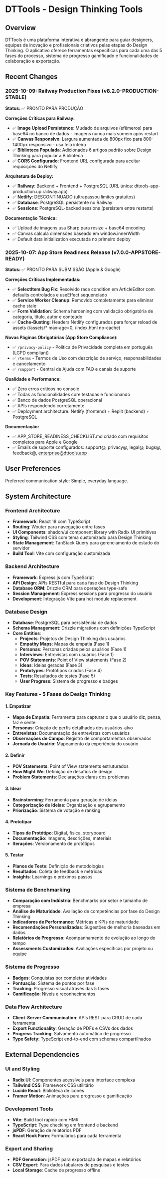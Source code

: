 # DTTools - Design Thinking Tools

## Overview

DTTools é uma plataforma interativa e abrangente para guiar designers, equipes de inovação e profissionais criativos pelas etapas do Design Thinking. O aplicativo oferece ferramentas específicas para cada uma das 5 fases do processo, sistema de progresso gamificado e funcionalidades de colaboração e exportação.

## Recent Changes

### 2025-10-09: Railway Production Fixes (v8.2.0-PRODUCTION-STABLE)
**Status:** ✅ PRONTO PARA PRODUÇÃO

**Correções Críticas para Railway:**
- ✅ **Image Upload Persistence**: Mudado de arquivos (efêmeros) para base64 no banco de dados - imagens nunca mais somem após restart
- ✅ **Canvas Responsivo**: Largura aumentada de 800px fixo para 800-1400px responsivo - usa tela inteira
- ✅ **Biblioteca Populada**: Adicionados 6 artigos padrão sobre Design Thinking para popular a Biblioteca
- ✅ **CORS Configurado**: Frontend URL configurada para aceitar requisições do Netlify

**Arquitetura de Deploy:**
- ✅ **Railway**: Backend + Frontend + PostgreSQL (URL única: dttools-app-production.up.railway.app)
- ✅ **Netlify**: DESCONTINUADO (ultrapassou limites gratuitos)
- ✅ **Database**: PostgreSQL persistente no Railway
- ✅ **Sessions**: PostgreSQL-backed sessions (persistem entre restarts)

**Documentação Técnica:**
- ✅ Upload de imagens usa Sharp para resize + base64 encoding
- ✅ Canvas calcula dimensões baseado em window.innerWidth
- ✅ Default data initialization executada no primeiro deploy

### 2025-10-07: App Store Readiness Release (v7.0.0-APPSTORE-READY)
**Status:** ✅ PRONTO PARA SUBMISSÃO (Apple & Google)

**Correções Críticas Implementadas:**
- ✅ **SelectItem Bug Fix**: Resolvido race condition em ArticleEditor com defaults controlados e useEffect sequenciado
- ✅ **Service Worker Cleanup**: Removido completamente para eliminar cache stale
- ✅ **Form Validation**: Schema hardening com validação obrigatória de categoria, título, autor e conteúdo
- ✅ **Cache-Busting**: Headers Netlify configurados para forçar reload de assets (/assets/* max-age=0, /index.html no-cache)

**Novas Páginas Obrigatórias (App Store Compliance):**
- ✅ `/privacy-policy` - Política de Privacidade completa em português (LGPD compliant)
- ✅ `/terms` - Termos de Uso com descrição de serviço, responsabilidades e cancelamento
- ✅ `/support` - Central de Ajuda com FAQ e canais de suporte

**Qualidade e Performance:**
- ✅ Zero erros críticos no console
- ✅ Todas as funcionalidades core testadas e funcionando
- ✅ Banco de dados PostgreSQL operacional
- ✅ APIs respondendo corretamente
- ✅ Deployment architecture: Netlify (frontend) + Replit (backend) + PostgreSQL

**Documentação:**
- ✅ APP_STORE_READINESS_CHECKLIST.md criado com requisitos completos para Apple e Google
- ✅ Emails de suporte configurados: support@, privacy@, legal@, bugs@, feedback@, enterprise@dttools.app

## User Preferences

Preferred communication style: Simple, everyday language.

## System Architecture

### Frontend Architecture
- **Framework**: React 18 com TypeScript
- **Routing**: Wouter para navegação entre fases
- **UI Components**: shadcn/ui component library with Radix UI primitives
- **Styling**: Tailwind CSS com tema customizado para Design Thinking
- **State Management**: TanStack Query para gerenciamento de estado do servidor
- **Build Tool**: Vite com configuração customizada

### Backend Architecture
- **Framework**: Express.js com TypeScript
- **API Design**: APIs RESTful para cada fase do Design Thinking
- **Database ORM**: Drizzle ORM para operações type-safe
- **Session Management**: Express sessions para progresso do usuário
- **Development**: Integração Vite para hot module replacement

### Database Design
- **Database**: PostgreSQL para persistência de dados
- **Schema Management**: Drizzle migrations com definições TypeScript
- **Core Entities**:
  - **Projects**: Projetos de Design Thinking dos usuários
  - **Empathy Maps**: Mapas de empatia (Fase 1)
  - **Personas**: Personas criadas pelos usuários (Fase 1)
  - **Interviews**: Entrevistas com usuários (Fase 1)
  - **POV Statements**: Point of View statements (Fase 2)
  - **Ideas**: Ideias geradas (Fase 3)
  - **Prototypes**: Protótipos criados (Fase 4)
  - **Tests**: Resultados de testes (Fase 5)
  - **User Progress**: Sistema de progresso e badges

### Key Features - 5 Fases do Design Thinking

#### 1. Empatizar
- **Mapa de Empatia**: Ferramenta para capturar o que o usuário diz, pensa, faz e sente
- **Personas**: Criação de perfis detalhados dos usuários-alvo
- **Entrevistas**: Documentação de entrevistas com usuários
- **Observações de Campo**: Registro de comportamentos observados
- **Jornada do Usuário**: Mapeamento da experiência do usuário

#### 2. Definir
- **POV Statements**: Point of View statements estruturados
- **How Might We**: Definição de desafios de design
- **Problem Statements**: Declarações claras dos problemas

#### 3. Idear
- **Brainstorming**: Ferramenta para geração de ideias
- **Categorização de Ideias**: Organização e agrupamento
- **Priorização**: Sistema de votação e ranking

#### 4. Prototipar
- **Tipos de Protótipo**: Digital, física, storyboard
- **Documentação**: Imagens, descrições, materiais
- **Iterações**: Versionamento de protótipos

#### 5. Testar
- **Planos de Teste**: Definição de metodologias
- **Resultados**: Coleta de feedback e métricas
- **Insights**: Learnings e próximos passos

### Sistema de Benchmarking
- **Comparação com Indústria**: Benchmarks por setor e tamanho de empresa
- **Análise de Maturidade**: Avaliação de competências por fase do Design Thinking
- **Indicadores de Performance**: Métricas e KPIs de maturidade
- **Recomendações Personalizadas**: Sugestões de melhoria baseadas em dados
- **Relatórios de Progresso**: Acompanhamento de evolução ao longo do tempo
- **Assessments Customizados**: Avaliações específicas por projeto ou equipe

### Sistema de Progresso
- **Badges**: Conquistas por completar atividades
- **Pontuação**: Sistema de pontos por fase
- **Tracking**: Progresso visual através das 5 fases
- **Gamificação**: Níveis e reconhecimentos

### Data Flow Architecture
- **Client-Server Communication**: APIs REST para CRUD de cada ferramenta
- **Export Functionality**: Geração de PDFs e CSVs dos dados
- **Progress Tracking**: Salvamento automático de progresso
- **Type Safety**: TypeScript end-to-end com schemas compartilhados

## External Dependencies

### UI and Styling
- **Radix UI**: Componentes acessíveis para interface complexa
- **Tailwind CSS**: Framework CSS utilitário
- **Lucide React**: Biblioteca de ícones
- **Framer Motion**: Animações para progresso e gamificação

### Development Tools
- **Vite**: Build tool rápido com HMR
- **TypeScript**: Type checking em frontend e backend
- **jsPDF**: Geração de relatórios PDF
- **React Hook Form**: Formulários para cada ferramenta

### Export and Sharing
- **PDF Generation**: jsPDF para exportação de mapas e relatórios
- **CSV Export**: Para dados tabulares de pesquisas e testes
- **Local Storage**: Cache de progresso offline